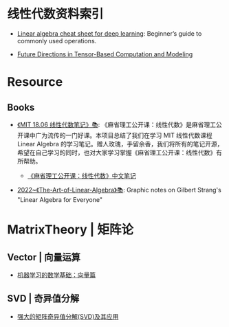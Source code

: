# 线性代数资料索引

- [Linear algebra cheat sheet for deep learning](https://parg.co/bCB): Beginner’s guide to commonly used operations.

- [Future Directions in Tensor-Based Computation and Modeling](http://www.cs.cornell.edu/CV/TenWork/FinalReport.pdf)

# Resource

## Books

- [《MIT 18.06 线性代数笔记》📚](https://github.com/apachecn/mit-18.06-linalg-notes): 《麻省理工公开课：线性代数》是麻省理工公开课中广为流传的一门好课。本项目总结了我们在学习 MIT 线性代数课程 Linear Algebra 的学习笔记。赠人玫瑰，手留余香，我们将所有的笔记开源，希望在自己学习的同时，也对大家学习掌握《麻省理工公开课：线性代数》有所帮助。

  - [《麻省理工公开课：线性代数》中文笔记](https://github.com/MLNLP-World/MIT-Linear-Algebra-Notes)

- [2022~《The-Art-of-Linear-Algebra》📚](https://github.com/kenjihiranabe/The-Art-of-Linear-Algebra): Graphic notes on Gilbert Strang's "Linear Algebra for Everyone"

# MatrixTheory | 矩阵论

## Vector | 向量运算

- [机器学习的数学基础：向量篇](http://hahack.com/math/math-vector/)

## SVD | 奇异值分解

- [强大的矩阵奇异值分解(SVD)及其应用](http://www.cnblogs.com/LeftNotEasy/archive/2011/01/19/svd-and-applications.html)
